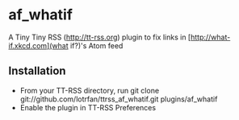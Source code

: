 af\_whatif
=================

A Tiny Tiny RSS (http://tt-rss.org) plugin to fix links in [http://what-if.xkcd.com](what if?)'s Atom feed

Installation
------------
 - From your TT-RSS directory, run
    git clone git://github.com/lotrfan/ttrss\_af\_whatif.git plugins/af\_whatif
 - Enable the plugin in TT-RSS Preferences
